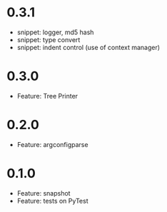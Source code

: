 # 0.3.1
- snippet: logger, md5 hash
- snippet: type convert
- snippet: indent control (use of context manager)

# 0.3.0
- Feature: Tree Printer

# 0.2.0
- Feature: argconfigparse

# 0.1.0
- Feature: snapshot
- Feature: tests on PyTest
